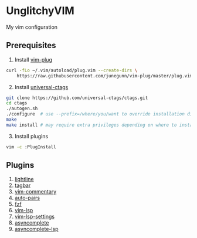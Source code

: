 # UnglitchyVIM

My vim configuration

## Prerequisites

1. Install [vim-plug](https://github.com/junegunn/vim-plug)

```bash
curl -fLo ~/.vim/autoload/plug.vim --create-dirs \
    https://raw.githubusercontent.com/junegunn/vim-plug/master/plug.vim
```

2. Install [universal-ctags](https://github.com/universal-ctags/ctags)

```bash
git clone https://github.com/universal-ctags/ctags.git
cd ctags
./autogen.sh
./configure  # use --prefix=/where/you/want to override installation directory, defaults to /usr/local
make
make install # may require extra privileges depending on where to install
```

3. Install plugins

```bash
vim -c :PlugInstall
```

## Plugins

1. [lightline](https://github.com/itchyny/lightline.vim)
2. [tagbar](https://github.com/preservim/tagbar)
3. [vim-commentary](https://github.com/tpope/vim-commentary)
4. [auto-pairs](https://github.com/jiangmiao/auto-pairs)
5. [fzf](https://github.com/junegunn/fzf.vim)
6. [vim-lsp](https://github.com/prabirshrestha/vim-lsp)
7. [vim-lsp-settings](https://github.com/mattn/vim-lsp-settings)
8. [asyncomplete](https://github.com/prabirshrestha/asyncomplete.vim)
9. [asyncomplete-lsp](https://github.com/prabirshrestha/asyncomplete-lsp.vim)
